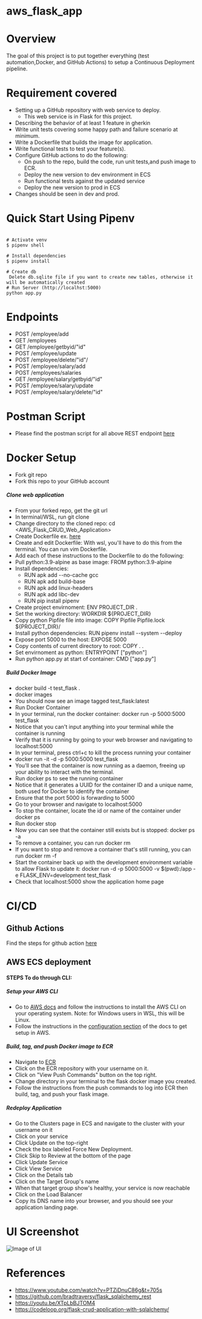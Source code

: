 # aws_flask_app

# Overview
 The goal of this project is to put together everything (test automation,Docker, and GitHub Actions) to setup a Continuous Deployment pipeline.
 
# Requirement covered
  * Setting up a GitHub repository with web service to deploy.
       * This web service is in Flask for this project.
  * Describing the behavior of at least 1 feature in gherkin
  * Write unit tests covering some happy path and failure scenario at minimum.
  * Write a Dockerfile that builds the image for application.
  * Write functional tests to test your feature(s).
  * Configure GitHub actions to do the following:
     * On push to the repo, build the code, run unit tests,and push image to ECR.
     * Deploy the new version to dev environment in ECS
     * Run functional tests against the updated service
     * Deploy the new version to prod in ECS
  * Changes should be seen in dev and prod.


# Quick Start Using Pipenv

```

# Activate venv
$ pipenv shell

# Install dependencies
$ pipenv install

# Create db
 Delete db.sqlite file if you want to create new tables, otherwise it will be automatically created
# Run Server (http://localhst:5000)
python app.py
```
# Endpoints
  * POST  /employee/add
  * GET   /employees
  * GET   /employee/getbyid/"id"
  * POST  /employee/update
  * POST  /employee/delete/"id"/
  * POST  /employee/salary/add
  * POST  /employees/salaries
  * GET   /employee/salary/getbyid/"id"
  * POST  /employee/salary/update
  * POST  /employee/salary/delete/"id"

# Postman Script
- Please find the postman script for all above REST endpoint [here](https://github.com/nilaynarlawar/AWS_Flask_CRUD_Web_Application/blob/main/Flask-AWS-Project.postman_collection.json)

# Docker Setup
* Fork git repo
* Fork this repo to your GitHub account

##### Clone web application
* From your forked repo, get the git url
* In terminal/WSL, run git clone <your git url>
* Change directory to the cloned repo: cd <AWS_Flask_CRUD_Web_Application>
* Create Dockerfile ex. [here](https://github.com/nilaynarlawar/AWS_Flask_CRUD_Web_Application/blob/main/Dockerfile)
* Create and edit Dockerfile: With wsl, you'll have to do this from the terminal. You can run vim Dockerfile.
* Add each of these instructions to the Dockerfile to do the following:
* Pull python:3.9-alpine as base image: FROM python:3.9-alpine
* Install dependencies: 
   * RUN apk add --no-cache gcc
   * RUN apk add build-base
   * RUN apk add linux-headers
   * RUN apk add libc-dev
   * RUN pip install pipenv
* Create project envirnoment:  ENV PROJECT_DIR .
* Set the working directory: WORKDIR ${PROJECT_DIR}
* Copy python Pipfile file into image: COPY Pipfile Pipfile.lock ${PROJECT_DIR}/
* Install python dependencies: RUN pipenv install --system --deploy
* Expose port 5000 to the host: EXPOSE 5000
* Copy contents of current directory to root: COPY . .
* Set envirnoment as python:  ENTRYPOINT ["python"]
* Run python app.py at start of container: CMD ["app.py"]

##### Build Docker Image
* docker build -t test_flask .
* docker images
* You should now see an image tagged test_flask:latest
* Run Docker Container
* In your terminal, run the docker container: docker run -p 5000:5000 test_flask
* Notice that you can't input anything into your terminal while the container is running
* Verify that it is running by going to your web browser and navigating to localhost:5000
* In your terminal, press ctrl+c to kill the process running your container
* docker run -it -d -p 5000:5000 test_flask
* You'll see that the container is now running as a daemon, freeing up your ability to interact with the terminal.
* Run docker ps to see the running container
* Notice that it generates a UUID for the container ID and a unique name, both used for Docker to identify the container
* Ensure that the port 5000 is forwarding to 5000
* Go to your browser and navigate to localhost:5000
* To stop the container, locate the id or name of the container under docker ps
* Run docker stop <container id or name>
* Now you can see that the container still exists but is stopped: docker ps -a
* To remove a container, you can run docker rm
* If you want to stop and remove a container that's still running, you can run docker rm -f <name or id of container>
* Start the container back up with the development environment variable to allow Flask to update it: docker run -d -p 5000:5000 -v $(pwd):/app -e FLASK_ENV=development test_flask
* Check that localhost:5000 show the application home page

# CI/CD

## Github Actions
Find the steps for github action [here](https://github.com/nilaynarlawar/AWS_Flask_CRUD_Web_Application/blob/main/.github/workflows/aws.yml)

## AWS ECS deployment

#### STEPS To do through CLI:
##### Setup your AWS CLI
* Go to [AWS docs](https://docs.aws.amazon.com/cli/latest/userguide/cli-chap-install.html) and follow the instructions to install the AWS CLI on your operating system. Note: for Windows users in WSL, this will  be Linux.
* Follow the instructions in the [configuration section](https://docs.aws.amazon.com/cli/latest/userguide/cli-configure-quickstart.html) of the docs to get setup in AWS.

##### Build, tag, and push Docker image to ECR
* Navigate to [ECR](https://us-west-2.console.aws.amazon.com/ecr/repositories?region=us-west-2)
* Click on the ECR repository with your username on it.
* Click on "View Push Commands" button on the top right.
* Change directory in your terminal to the flask docker image you created.
* Follow the instructions from the push commands to log into ECR then build, tag, and push your flask image.
##### Redeploy Application
* Go to the Clusters page in ECS and navigate to the cluster with your username on it
* Click on your service
* Click Update on the top-right
* Check the box labeled Force New Deployment.
* Click Skip to Review at the bottom of the page
* Click Update Service
* Click View Service
* Click on the Details tab
* Click on the Target Group's name
* When that target group show's healthy, your service is now reachable
* Click on the Load Balancer
* Copy its DNS name into your browser, and you should see your application landing page.

# UI Screenshot

![Image of UI](https://github.com/nilaynarlawar/AWS_Flask_CRUD_Web_Application/blob/main/UI%20Screenshot.png)

# References
  * https://www.youtube.com/watch?v=PTZiDnuC86g&t=705s
  * https://github.com/bradtraversy/flask_sqlalchemy_rest
  * https://youtu.be/XTpLbBJTOM4
  * https://codeloop.org/flask-crud-application-with-sqlalchemy/

